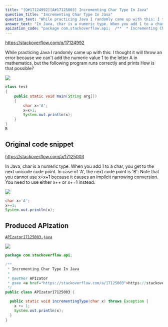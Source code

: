 ```yaml
---
title: "[Q#17124992][A#17125003] Incrementing Char Type In Java"
question_title: "Incrementing Char Type In Java"
question_text: "While practicing Java I randomly came up with this: I thought it will throw an error because we can't add the numeric value 1 to the letter A in mathematics, but the following program runs correctly and prints How is that possible?"
answer_text: "In Java, char is a numeric type. When you add 1 to a char, you get to the next unicode code point. In case of 'A', the next code point is 'B': Note that you cannot use x=x+1 because it causes an implicit narrowing conversion. You need to use either x++ or x+=1 instead."
apization_code: "package com.stackoverflow.api;  /**  * Incrementing Char Type In Java  *  * @author APIzator  * @see <a href=\"https://stackoverflow.com/a/17125003\">https://stackoverflow.com/a/17125003</a>  */ public class APIzator17125003 {    public static void incrementingType(char x) throws Exception {     x += 1;     System.out.println(x);   } }"
---
```


https://stackoverflow.com/q/17124992

While practicing Java I randomly came up with this:
I thought it will throw an error because we can&#x27;t add the numeric value 1 to the letter A in mathematics, but the following program runs correctly and prints
How is that possible?


<div class="code-logo"><img src="/stackoverflow.png" /></div>

```java
class test
{
    public static void main(String arg[])
    {
        char x='A';
        x=x+1;
        System.out.println(x);
    }
}
B
```


## Original code snippet

https://stackoverflow.com/a/17125003

In Java, char is a numeric type. When you add 1 to a char, you get to the next unicode code point. In case of &#x27;A&#x27;, the next code point is &#x27;B&#x27;:
Note that you cannot use x=x+1 because it causes an implicit narrowing conversion. You need to use either x++ or x+=1 instead.

<div class="code-logo"><img src="/stackoverflow.png" /></div>

```java
char x='A';
x+=1;
System.out.println(x);
```

## Produced APIzation

[`APIzator17125003.java`](https://github.com/blind-papers/apization-temp-data/raw/main/search/APIzator17125003.java)

<div class="code-logo"><img src="/apizator.png" /></div>

```java
package com.stackoverflow.api;

/**
 * Incrementing Char Type In Java
 *
 * @author APIzator
 * @see <a href="https://stackoverflow.com/a/17125003">https://stackoverflow.com/a/17125003</a>
 */
public class APIzator17125003 {

  public static void incrementingType(char x) throws Exception {
    x += 1;
    System.out.println(x);
  }
}

```